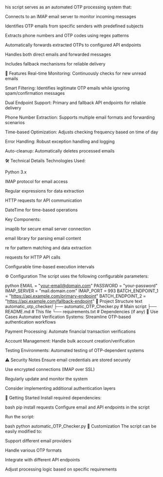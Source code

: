 his script serves as an automated OTP processing system that:

Connects to an IMAP email server to monitor incoming messages

Identifies OTP emails from specific senders with predefined subjects

Extracts phone numbers and OTP codes using regex patterns

Automatically forwards extracted OTPs to configured API endpoints

Handles both direct emails and forwarded messages

Includes fallback mechanisms for reliable delivery

🚀 Features
Real-time Monitoring: Continuously checks for new unread emails

Smart Filtering: Identifies legitimate OTP emails while ignoring spam/confirmation messages

Dual Endpoint Support: Primary and fallback API endpoints for reliable delivery

Phone Number Extraction: Supports multiple email formats and forwarding scenarios

Time-based Optimization: Adjusts checking frequency based on time of day

Error Handling: Robust exception handling and logging

Auto-cleanup: Automatically deletes processed emails

🛠️ Technical Details
Technologies Used:

Python 3.x

IMAP protocol for email access

Regular expressions for data extraction

HTTP requests for API communication

DateTime for time-based operations

Key Components:

imaplib for secure email server connection

email library for parsing email content

re for pattern matching and data extraction

requests for HTTP API calls

Configurable time-based execution intervals

⚙️ Configuration
The script uses the following configurable parameters:

python
EMAIL = "your-email@domain.com"
PASSWORD = "your-password"
IMAP_SERVER = "mail.domain.com"
IMAP_PORT = 993
BATCH_ENDPOINT_1 = "https://api.example.com/primary-endpoint"
BATCH_ENDPOINT_2 = "https://api.example.com/fallback-endpoint"
📁 Project Structure
text
automatic_otp_checker/
├── automatic_OTP_Checker.py  # Main script
├── README.md                 # This file
└── requirements.txt          # Dependencies (if any)
🎯 Use Cases
Automated Verification Systems: Streamline OTP-based authentication workflows

Payment Processing: Automate financial transaction verifications

Account Management: Handle bulk account creation/verification

Testing Environments: Automated testing of OTP-dependent systems

⚠️ Security Notes
Ensure email credentials are stored securely

Use encrypted connections (IMAP over SSL)

Regularly update and monitor the system

Consider implementing additional authentication layers

🚀 Getting Started
Install required dependencies:

bash
pip install requests
Configure email and API endpoints in the script

Run the script:

bash
python automatic_OTP_Checker.py
🔧 Customization
The script can be easily modified to:

Support different email providers

Handle various OTP formats

Integrate with different API endpoints

Adjust processing logic based on specific requirements
